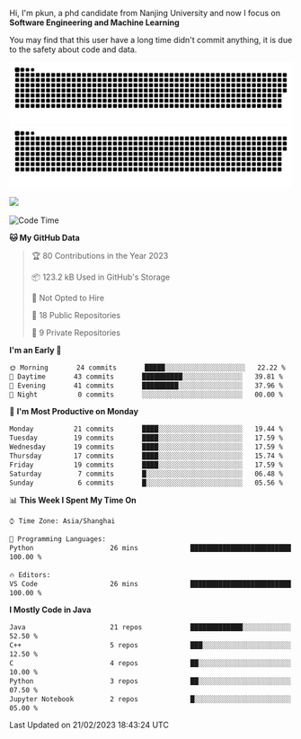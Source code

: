 Hi, I'm pkun, a phd candidate from Nanjing University and now I focus on **Software Engineering and Machine Learning**

You may find that this user have a long time didn't commit anything, it is due to the safety about code and data.

![GitHub Snake Light](https://github.com/pppppkun/pppppkun/blob/output/github-snake.svg#gh-light-mode-only)
![GitHub Snake dark](https://github.com/pppppkun/pppppkun/blob/output/github-snake-dark.svg#gh-dark-mode-only)

![](https://komarev.com/ghpvc/?username=pppppkun)
<!--START_SECTION:waka-->
![Code Time](http://img.shields.io/badge/Code%20Time-1%2C587%20hrs%2036%20mins-blue)

**🐱 My GitHub Data** 

> 🏆 80 Contributions in the Year 2023
 > 
> 📦 123.2 kB Used in GitHub's Storage 
 > 
> 🚫 Not Opted to Hire
 > 
> 📜 18 Public Repositories 
 > 
> 🔑 9 Private Repositories  
 > 
**I'm an Early 🐤** 

```text
🌞 Morning       24 commits       █████░░░░░░░░░░░░░░░░░░░░   22.22 % 
🌆 Daytime       43 commits       ██████████░░░░░░░░░░░░░░░   39.81 % 
🌃 Evening       41 commits       █████████░░░░░░░░░░░░░░░░   37.96 % 
🌙 Night          0 commits       ░░░░░░░░░░░░░░░░░░░░░░░░░   00.00 % 

```
📅 **I'm Most Productive on Monday** 

```text
Monday          21 commits       ████░░░░░░░░░░░░░░░░░░░░░   19.44 % 
Tuesday         19 commits       ████░░░░░░░░░░░░░░░░░░░░░   17.59 % 
Wednesday       19 commits       ████░░░░░░░░░░░░░░░░░░░░░   17.59 % 
Thursday        17 commits       ████░░░░░░░░░░░░░░░░░░░░░   15.74 % 
Friday          19 commits       ████░░░░░░░░░░░░░░░░░░░░░   17.59 % 
Saturday         7 commits       █░░░░░░░░░░░░░░░░░░░░░░░░   06.48 % 
Sunday           6 commits       █░░░░░░░░░░░░░░░░░░░░░░░░   05.56 % 

```


📊 **This Week I Spent My Time On** 

```text
⌚︎ Time Zone: Asia/Shanghai

💬 Programming Languages: 
Python                   26 mins             █████████████████████████   100.00 % 

🔥 Editors: 
VS Code                  26 mins             █████████████████████████   100.00 % 

```

**I Mostly Code in Java** 

```text
Java                     21 repos            █████████████░░░░░░░░░░░░   52.50 % 
C++                      5 repos             ███░░░░░░░░░░░░░░░░░░░░░░   12.50 % 
C                        4 repos             ██░░░░░░░░░░░░░░░░░░░░░░░   10.00 % 
Python                   3 repos             ██░░░░░░░░░░░░░░░░░░░░░░░   07.50 % 
Jupyter Notebook         2 repos             █░░░░░░░░░░░░░░░░░░░░░░░░   05.00 % 

```



 Last Updated on 21/02/2023 18:43:24 UTC
<!--END_SECTION:waka-->
